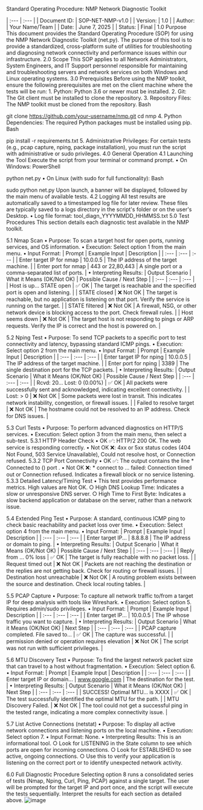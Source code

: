 Standard Operating Procedure: NMP Network Diagnostic Toolkit

| :--- | :--- | 
| Document ID: | SOP-NET-NMP-v1.0 |
| Version: | 1.0 |
| Author: | Your Name/Team | 
| Date: | June 7, 2025 |
| Status: | Final |
1.0 Purpose
This document provides the Standard Operating Procedure (SOP) for using the NMP Network Diagnostic Toolkit (net.py). The purpose of this tool is to provide a standardized, cross-platform suite of utilities for troubleshooting and diagnosing network connectivity and performance issues within our infrastructure.
2.0 Scope
This SOP applies to all Network Administrators, System Engineers, and IT Support personnel responsible for maintaining and troubleshooting servers and network services on both Windows and Linux operating systems.
3.0 Prerequisites
Before using the NMP toolkit, ensure the following prerequisites are met on the client machine where the tests will be run:
	1. Python: Python 3.6 or newer must be installed.
	2. Git: The Git client must be installed to clone the repository.
	3. Repository Files: The NMP toolkit must be cloned from the repository. 
Bash

git clone https://github.com/your-username/nmp.git
cd nmp
	4. Python Dependencies: The required Python packages must be installed using pip. 
Bash

pip install -r requirements.txt
	5. Administrative Privileges: For certain tests (e.g., pcap capture, nping, package installation), you must run the script with administrative or sudo privileges.
4.0 General Operation
4.1 Launching the Tool
Execute the script from your terminal or command prompt.
	• On Windows: 
PowerShell

python net.py
	• On Linux (with sudo for full functionality): 
Bash

sudo python net.py
Upon launch, a banner will be displayed, followed by the main menu of available tests.
4.2 Logging
All test results are automatically saved to a timestamped log file for later review. These files are typically saved to a logs directory in the script's folder or on the user's Desktop.
	• Log file format: tool_diagn_YYYYMMDD_HHMMSS.txt
5.0 Test Procedures
This section details each diagnostic test available in the NMP toolkit.

5.1 Nmap Scan
	• Purpose: To scan a target host for open ports, running services, and OS information.
	• Execution: Select option 1 from the main menu.
	• Input Format: | Prompt | Example Input | Description | | :--- | :--- | :--- | | Enter target IP for nmap | 10.0.0.5 | The IP address of the target machine. | | Enter port for nmap | 443 or 22,80,443 | A single port or a comma-separated list of ports. |
	• Interpreting Results: | Output Scenario | What it Means (OK/Not OK) | Possible Cause / Next Step | | :--- | :--- | :--- | | Host is up... STATE open | ✅ OK | The target is reachable and the specified port is open and listening. | | STATE closed | ❌ Not OK | The target is reachable, but no application is listening on that port. Verify the service is running on the target. | | STATE filtered | ❌ Not OK | A firewall, NSG, or other network device is blocking access to the port. Check firewall rules. | | Host seems down | ❌ Not OK | The target host is not responding to pings or ARP requests. Verify the IP is correct and the host is powered on. |

5.2 Nping Test
	• Purpose: To send TCP packets to a specific port to test connectivity and latency, bypassing standard ICMP pings.
	• Execution: Select option 2 from the main menu.
	• Input Format: | Prompt | Example Input | Description | | :--- | :--- | :--- | | Enter target IP for nping | 10.0.0.5 | The IP address of the target machine. | | Enter port for nping | 3389 | The single destination port for the TCP packets. |
	• Interpreting Results: | Output Scenario | What it Means (OK/Not OK) | Possible Cause / Next Step | | :--- | :--- | :--- | | Rcvd: 20... Lost: 0 (0.00%) | ✅ OK | All packets were successfully sent and acknowledged, indicating excellent connectivity. | | Lost: > 0 | ❌ Not OK | Some packets were lost in transit. This indicates network instability, congestion, or firewall issues. | | Failed to resolve target | ❌ Not OK | The hostname could not be resolved to an IP address. Check for DNS issues. |

5.3 Curl Tests
	• Purpose: To perform advanced diagnostics on HTTP/S services.
	• Execution: Select option 3 from the main menu, then select a sub-test.
5.3.1 HTTP Header Check
	• OK ✅: HTTP/2 200 OK. The web service is responding correctly.
	• Not OK ❌: 4xx or 5xx status codes (404 Not Found, 503 Service Unavailable), Could not resolve host, or Connection refused.
5.3.2 TCP Port Connectivity
	• OK ✅: The output contains the line * Connected to <target> (<ip>) port <port>.
	• Not OK ❌: * connect to ... failed: Connection timed out or Connection refused. Indicates a firewall block or no service listening.
5.3.3 Detailed Latency/Timing Test
	• This test provides performance metrics. High values are Not OK. 
		○ High DNS Lookup Time: Indicates a slow or unresponsive DNS server.
		○ High Time to First Byte: Indicates a slow backend application or database on the server, rather than a network issue.

5.4 Extended Ping Test
	• Purpose: A standard, continuous ICMP ping to check basic reachability and packet loss over time.
	• Execution: Select option 4 from the main menu.
	• Input Format: | Prompt | Example Input | Description | | :--- | :--- | :--- | | Enter target IP... | 8.8.8.8 | The IP address or domain to ping. |
	• Interpreting Results: | Output Scenario | What it Means (OK/Not OK) | Possible Cause / Next Step | | :--- | :--- | :--- | | Reply from <IP>... 0% loss | ✅ OK | The target is fully reachable with no packet loss. | | Request timed out | ❌ Not OK | Packets are not reaching the destination or the replies are not getting back. Check for routing or firewall issues. | | Destination host unreachable | ❌ Not OK | A routing problem exists between the source and destination. Check local routing tables. |

5.5 PCAP Capture
	• Purpose: To capture all network traffic to/from a target IP for deep analysis with tools like Wireshark.
	• Execution: Select option 5. Requires admin/sudo privileges.
	• Input Format: | Prompt | Example Input | Description | | :--- | :--- | :--- | | Enter target IP... | 10.0.0.5 | The IP whose traffic you want to capture. |
	• Interpreting Results: | Output Scenario | What it Means (OK/Not OK) | Next Step | | :--- | :--- | :--- | | PCAP capture completed. File saved to... | ✅ OK | The capture was successful. | | permission denied or operation requires elevation | ❌ Not OK | The script was not run with sufficient privileges. |

5.6 MTU Discovery Test
	• Purpose: To find the largest network packet size that can travel to a host without fragmentation.
	• Execution: Select option 6.
	• Input Format: | Prompt | Example Input | Description | | :--- | :--- | :--- | | Enter target IP or domain... | www.google.com | The destination for the test. |
	• Interpreting Results: | Output Scenario | What it Means (OK/Not OK) | Next Step | | :--- | :--- | :--- | | SUCCESS! Optimal MTU... is XXXX | ✅ OK | The test successfully identified the optimal MTU for the path. | | MTU Discovery Failed. | ❌ Not OK | The tool could not get a successful ping in the tested range, indicating a more complex connectivity issue. |

5.7 List Active Connections (netstat)
	• Purpose: To display all active network connections and listening ports on the local machine.
	• Execution: Select option 7.
	• Input Format: None.
	• Interpreting Results: This is an informational tool. 
		○ Look for LISTENING in the State column to see which ports are open for incoming connections.
		○ Look for ESTABLISHED to see active, ongoing connections.
		○ Use this to verify your application is listening on the correct port or to identify unexpected network activity.

6.0 Full Diagnostic Procedure
Selecting option 8 runs a consolidated series of tests (Nmap, Nping, Curl, Ping, PCAP) against a single target. The user will be prompted for the target IP and port once, and the script will execute the tests sequentially. Interpret the results for each section as detailed above.
![image](https://github.com/user-attachments/assets/a0f87676-8493-4c24-8e86-0efd121cc57e)
